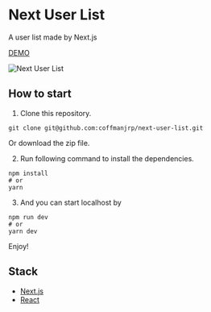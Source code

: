 # Next User List

A user list made by Next.js

[DEMO](https://next-user-list-teal.vercel.app/)

![Next User List](https://res.cloudinary.com/coffmanjrp-dev/image/upload/v1643329035/coffmanjrp.io/next_user_list_55f71b2613.png)

## How to start

1. Clone this repository.

```
git clone git@github.com:coffmanjrp/next-user-list.git
```

Or download the zip file.

2. Run following command to install the dependencies.

```
npm install
# or
yarn
```

3. And you can start localhost by

```
npm run dev
# or
yarn dev
```

Enjoy!

## Stack

- [Next.js](https://nextjs.org/)
- [React](https://reactjs.org/)
